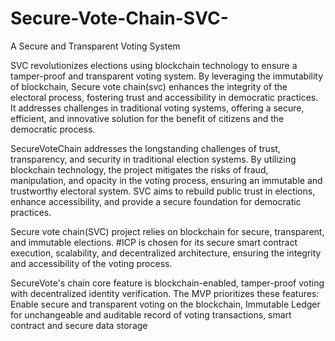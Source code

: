 # Secure-Vote-Chain-SVC-
A Secure and Transparent Voting System

SVC revolutionizes elections using blockchain technology to ensure a tamper-proof and transparent voting system. By leveraging the immutability of blockchain, Secure vote chain(svc) enhances the integrity of the electoral process, fostering trust and accessibility in democratic practices. It addresses challenges in traditional voting systems, offering a secure, efficient, and innovative solution for the benefit of citizens and the democratic process.

SecureVoteChain addresses the longstanding challenges of trust, transparency, and security in traditional election systems. By utilizing blockchain technology, the project mitigates the risks of fraud, manipulation, and opacity in the voting process, ensuring an immutable and trustworthy electoral system. SVC aims to rebuild public trust in elections, enhance accessibility, and provide a secure foundation for democratic practices.

Secure vote chain(SVC) project relies on blockchain for secure, transparent, and immutable elections. #ICP is chosen for its secure smart contract execution, scalability, and decentralized architecture, ensuring the integrity and accessibility of the voting process.

SecureVote's chain core feature is blockchain-enabled, tamper-proof voting with decentralized identity verification. The MVP prioritizes these features: Enable secure and transparent voting on the blockchain, Immutable Ledger for  unchangeable and auditable record of voting transactions, smart contract and secure data storage
